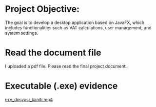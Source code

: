 # Project Objective:
The goal is to develop a desktop application based on JavaFX, which includes functionalities such as VAT calculations, user management, and system settings.

# Read the document file
I uploaded a pdf file. Please read the final project document.

# Executable (.exe) evidence
[exe_dosyasi_kaniti.mp4](exe_dosyasi_kaniti.mp4)

